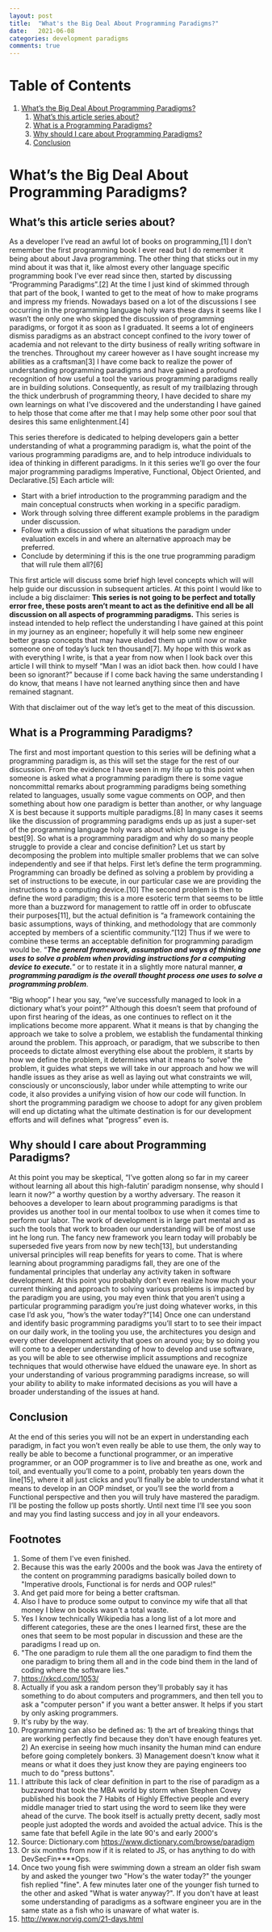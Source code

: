 ```yaml
---
layout: post
title:  "What's the Big Deal About Programming Paradigms?"
date:   2021-06-08
categories: development paradigms
comments: true
---
```


# Table of Contents

1.  [What&rsquo;s the Big Deal About Programming Paradigms?](#org963f4ac)
    1.  [What&rsquo;s this article series about?](#org7933a2a)
    2.  [What is a Programming Paradigms?](#orgc49a7e8)
    3.  [Why should I care about Programming Paradigms?](#org57d81bc)
    4.  [Conclusion](#org8aa54a6)


<a id="org963f4ac"></a>

# What&rsquo;s the Big Deal About Programming Paradigms?


<a id="org7933a2a"></a>

## What&rsquo;s this article series about?

As a developer I&rsquo;ve read an awful lot of books on programming,[1] I don&rsquo;t remember the first programming book I ever read but I do remember it being about about Java programming. The other thing that sticks out in my mind about it was that it, like almost every other language specific programming book I&rsquo;ve ever read since then, started by discussing &ldquo;Programming Paradigms&rdquo;.[2] At the time I just kind of skimmed through that part of the book, I wanted to get to the meat of how to make programs and impress my friends.
Nowadays based on a lot of the discussions I see occurring in the programming language holy wars these days it seems like I wasn&rsquo;t the only one who skipped the discussion of programming paradigms, or forgot it as soon as I graduated. It seems a lot of engineers dismiss paradigms as an abstract concept confined to the ivory tower of academia and not relevant to the dirty business of really writing software in the trenches. Throughout my career however as I have sought increase my abilities as a craftsman[3] I have come back to realize the power of understanding programming paradigms and have gained a profound recognition of how useful a tool the various programming paradigms really are in building solutions.
Consequently, as result of my trailblazing through the thick underbrush of programming theory, I have decided to share my own learnings on what I&rsquo;ve discovered and the understanding I have gained to help those that come after me that I may help some other poor soul that desires this same enlightenment.[4]

This series therefore is dedicated to helping developers gain a better understanding of what a programming paradigm is, what the point of the various programming paradigms are, and to help introduce individuals to idea of thinking in different paradigms. In it this series we&rsquo;ll go over the four major programming paradigms Imperative, Functional, Object Oriented, and Declarative.[5] Each article will:

-   Start with a brief introduction to the programming paradigm and the main conceptual constructs when working in a specific paradigm.
-   Work through solving three different example problems in the paradigm under discussion.
-   Follow with a discussion of what situations the paradigm under evaluation excels in and where an alternative approach may be preferred.
-   Conclude by determining if this is the one true programming paradigm that will rule them all?[6]

This first article will discuss some brief high level concepts which will will help guide our discussion in subsequent articles. At this point I would like to include a big disclaimer: **This series is not going to be perfect and totally error free, these posts aren&rsquo;t meant to act as the definitive end all be all discussion on all aspects of programming paradigms.** This series is instead intended to help reflect the understanding I have gained at this point in my journey as an engineer; hopefully it will help some new engineer better grasp concepts that may have eluded them up until now or make someone one of today&rsquo;s luck ten thousand[7]. My hope with this work as with everything I write, is that a year from now when I look back over this article I will think to myself &ldquo;Man I was an idiot back then. how could I have been so ignorant?&rdquo; because if I come back having the same understanding I do know, that means I have not learned anything since then and have remained stagnant.

With that disclaimer out of the way let&rsquo;s get to the meat of this discussion.


<a id="orgc49a7e8"></a>

## What is a Programming Paradigms?

The first and most important question to this series will be defining what a programming paradigm is, as this will set the stage for the rest of our discussion.
From the evidence I have seen in my life up to this point when someone is asked what a programming paradigm there is some vague noncommittal remarks about programming paradigms being something related to languages, usually some vague comments on OOP, and then something about how one paradigm is better than another, or why language X is best because it supports multiple paradigms.[8] In many cases it seems like the discussion of programming paradigms ends up as just a super-set of the programming language holy wars about which language is the best[9].
So what is a programming paradigm and why do so many people struggle to provide a clear and concise definition? Let us start by decomposing the problem into multiple smaller problems that we can solve independently and see if that helps. First let&rsquo;s define the term programming. Programming can broadly be defined as solving a problem by providing a set of instructions to be execute, in our particular case we are providing the instructions to a computing device.[10] The second problem is then to define the word paradigm; this is a more esoteric term that seems to be little more than a buzzword for management to rattle off in order to obfuscate their purposes[11], but the actual definition is &ldquo;a framework containing the basic assumptions, ways of thinking, and methodology that are commonly accepted by members of a scientific community.&rdquo;[12]
Thus if we were to combine these terms an acceptable definition for programming paradigm would be. &ldquo;***The general framework, assumption and ways of thinking one uses to solve a problem when providing instructions for a computing device to execute.***&rdquo; or to restate it in a slightly more natural manner, ***a programming paradigm is the overall thought process one uses to solve a programming problem***.

&ldquo;Big whoop&rdquo; I hear you say, &ldquo;we&rsquo;ve successfully managed to look in a dictionary what&rsquo;s your point?&rdquo; Although this doesn&rsquo;t seem that profound of upon first hearing of the ideas, as one continues to reflect on it the implications become more apparent. What it means is that by changing the approach we take to solve a problem, we establish the fundamental thinking around the problem. This approach, or paradigm, that we subscribe to then proceeds to dictate almost everything else about the problem, it starts by how we define the problem, it determines what  it means to &ldquo;solve&rdquo; the problem, it guides what steps we will take in our approach and how we will handle issues as they arise as well as laying out what constraints we will, consciously or unconsciously, labor under while attempting to write our code, it also provides a unifying vision of how our code will function. In short the programming paradigm we choose to adopt for any given problem will end up dictating what the ultimate destination is for our development efforts and will defines what &ldquo;progress&rdquo; even is.


<a id="org57d81bc"></a>

## Why should I care about Programming Paradigms?

At this point you may be skeptical, &ldquo;I&rsquo;ve gotten along so far in my career without learning all about this high-falutin&rsquo; paradigm nonsense, why should I learn it now?&rdquo; a worthy question by a worthy adversary. The reason it behooves a developer to learn about programming paradigms is that provides us another tool in our mental toolbox to use when it comes time to perform our labor. The work of development is in large part mental and as such the tools that work to broaden our understanding will be of most use int he long run. The fancy new framework you learn today will probably be superseded five years from now by new tech[13], but understanding universal principles will reap benefits for years to come.
That is where learning about programming paradigms fall, they are one of the fundamental principles that underlay any activity taken in software development. At this point you probably don&rsquo;t even realize how much your current thinking and approach to solving various problems is impacted by the paradigm you are using, you may even think that you aren&rsquo;t using a particular programming paradigm you&rsquo;re just doing whatever works, in this case I&rsquo;d ask you, &ldquo;how&rsquo;s the water today?&rdquo;[14]
Once one can understand and identify basic programming paradigms you&rsquo;ll start to to see their impact on our daily work, in the tooling you use, the architectures you design and every other development activity that goes on around you; by so doing you will come to a deeper understanding of how to develop and use software, as you will be able to see otherwise implicit assumptions and recognize techniques that would otherwise have eldued the unaware eye. In short as your understanding of various programming paradigms increase, so will your ability to ability to make informated decisions as you will have a broader understanding of the issues at hand.


<a id="org8aa54a6"></a>

## Conclusion

At the end of this series you will not be an expert in understanding each paradigm, in fact you won&rsquo;t even really be able to use them, the only way to really be able to become a functional programmer, or an imperative programmer, or an OOP programmer is to live and breathe as one, work and toil, and eventually you&rsquo;ll come to a point, probably ten years down the line[15], where it all just clicks and you&rsquo;ll finally be able to understand what it means to develop in an OOP mindset, or you&rsquo;ll see the world from a Functional perspective and then you will truly have mastered the paradigm. I&rsquo;ll be posting the follow up posts shortly. Until next time I&rsquo;ll see you soon and may you find lasting success and joy in all your endeavors.

## Footnotes
1. Some of them I've even finished.
2. Because this was the early 2000s and the book was Java the entirety of the content on programming paradigms basically boiled down to  "Imperative drools, Functional is for nerds and OOP rules!"
3. And get paid more for being a better craftsman.
4. Also I have to produce some output to convince my wife that all that money I blew on books wasn't a total waste.
5. Yes I know technically Wikipedia has a long list of a lot more and different categories, these are the ones I learned first, these are the ones that seem to be most popular in discussion and these are the paradigms I read up on.
6. "The one paradigm to rule them all the one paradigm to find them the one paradigm to bring them all and in the code bind them in the land of coding where the software lies."
7. https://xkcd.com/1053/
8. Actually if you ask a random person they'll probably say it has something to do about computers and programmers, and then tell you to ask a "computer person" if you want a better answer. It helps if you start by only asking programmers.
9. It's ruby by the way.
10. Programming can also be defined as: 1) the art of breaking things that are working perfectly find because they don't have enough features yet. 2) An exercise in seeing how much insanity the human mind can endure before going completely bonkers. 3) Management doesn't know what it means or what it does they just know they are paying engineers too much to do "press buttons".
11. I attribute this lack of clear definition in part to the rise of paradigm as a buzzword that took the MBA world by storm when Stephen Covey published his book the 7 Habits of Highly Effective people and every middle manager tried to start using the word to seem like they were ahead of the curve. The book itself is actually pretty decent, sadly most people just adopted the words and avoided the actual advice. This is the same fate that befell Agile in the late 90's and early 2000's
12. Source: Dictionary.com https://www.dictionary.com/browse/paradigm
13. Or six months from now if it is related to JS, or has anything to do with DevSecFin****Ops.
14. Once two young fish were swimming down a stream an older fish swam by and asked the younger two "How's the water today?" the  younger fish replied "fine". A few minutes later one of the younger fish turned to the other and asked "What is water anyway?". If you don't have at least some understanding of paradigms as a software engineer you are in the same state as a fish who is unaware of what water is.
15. http://www.norvig.com/21-days.html

